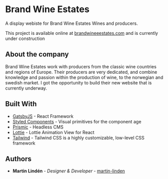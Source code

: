 # Brand Wine Estates

A display webiste for Brand Wine Estates Wines and producers. 

This project is available online at [brandwineeestates.com](https://www.brandwineestates.com/) and is currently under construction

## About the company
Brand Wine Estates work with producers from the classic wine countries and regions of Europe. Their producers are very dedicated, and combine knowledge and passion within the production of wine, to the norwegian and swedish market. I got the opportunity to build their new website that is currently underway.

## Built With

* [GatsbyJS](https://www.gatsbyjs.org/) - React Framework
* [Styled Components](https://styled-components.com/) - Visual primitives for the component age
* [Prismic](https://prismic.io/) - Headless CMS 
* [Lottie](https://www.npmjs.com/package/react-lottie) - Lottie Animation View for React 
* [Tailwind](https://tailwindcss.com/) - Tailwind CSS is a highly customizable, low-level CSS framework 

## Authors

* **Martin Lindén** - *Designer & Developer* - [martin-linden](https://github.com/martin-linden)
